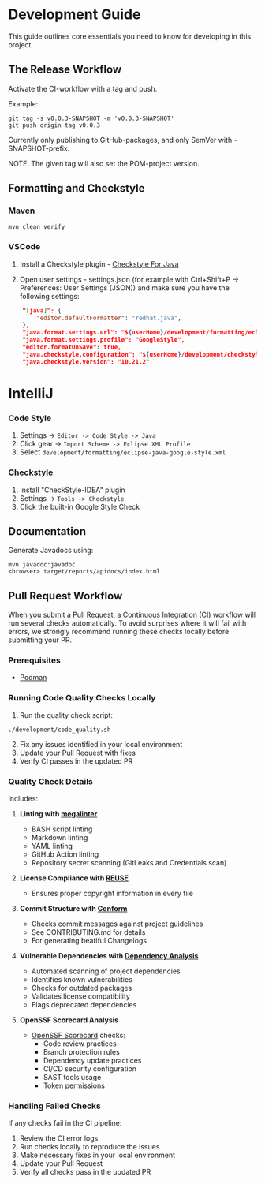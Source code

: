 # Development Guide

This guide outlines core essentials you need to know for developing in this project.

## The Release Workflow

Activate the CI-workflow with a tag and push.

Example:
```shell
git tag -s v0.0.3-SNAPSHOT -m 'v0.0.3-SNAPSHOT'
git push origin tag v0.0.3
```
Currently only publishing to GitHub-packages, and only SemVer with -SNAPSHOT-prefix.

NOTE: The given tag will also set the POM-project version.

## Formatting and Checkstyle

### Maven

```shell
mvn clean verify
```

### VSCode

1. Install a Checkstyle plugin - [Checkstyle For Java](https://marketplace.visualstudio.com/items?itemName=shengchen.vscode-checkstyle)

2. Open user settings - settings.json (for example with Ctrl+Shift+P -> Preferences: User Settings (JSON)) and make sure you have the following settings:
```json
    "[java]": {
        "editor.defaultFormatter": "redhat.java",
    },
    "java.format.settings.url": "${userHome}/development/formatting/eclipse-java-google-style.xml",
    "java.format.settings.profile": "GoogleStyle",
    "editor.formatOnSave": true,
    "java.checkstyle.configuration": "${userHome}/development/checkstyle/google_checks.xml",
    "java.checkstyle.version": "10.21.2"
```

# IntelliJ

### Code Style
1. Settings -> `Editor -> Code Style -> Java`
2. Click gear -> `Import Scheme -> Eclipse XML Profile`
3. Select `development/formatting/eclipse-java-google-style.xml`

### Checkstyle

1. Install "CheckStyle-IDEA" plugin
2. Settings -> `Tools -> Checkstyle`
3. Click the built-in Google Style Check

## Documentation

Generate Javadocs using:

```shell
mvn javadoc:javadoc
<browser> target/reports/apidocs/index.html
```

## Pull Request Workflow

When you submit a Pull Request, a Continuous Integration (CI) workflow will run several checks automatically.
To avoid surprises where it will fail with errors, we strongly recommend running these checks locally before submitting your PR.

### Prerequisites

- [Podman](https://podman.io/)

### Running Code Quality Checks Locally

1. Run the quality check script:

```console
./development/code_quality.sh
```

2. Fix any issues identified in your local environment
3. Update your Pull Request with fixes
4. Verify CI passes in the updated PR

### Quality Check Details

Includes:

1. **Linting with [megalinter](https://github.com/oxsecurity/megalinter)**
   - BASH script linting
   - Markdown linting
   - YAML linting
   - GitHub Action linting
   - Repository secret scanning (GitLeaks and Credentials scan)

2. **License Compliance with [REUSE](https://github.com/fsfe/reuse-tool)**
   - Ensures proper copyright information in every file

3. **Commit Structure with [Conform](https://github.com/siderolabs/conform)**
   - Checks commit messages against project guidelines
   - See CONTRIBUTING.md for details
   - For generating beatiful Changelogs

4. **Vulnerable Dependencies with [Dependency Analysis](https://github.com/actions/dependency-review-action)**
   - Automated scanning of project dependencies
   - Identifies known vulnerabilities
   - Checks for outdated packages
   - Validates license compatibility
   - Flags deprecated dependencies

5. **OpenSSF Scorecard Analysis**
   - [OpenSSF Scorecard](https://github.com/ossf/scorecard) checks:
     - Code review practices
     - Branch protection rules
     - Dependency update practices
     - CI/CD security configuration
     - SAST tools usage
     - Token permissions

### Handling Failed Checks

If any checks fail in the CI pipeline:

1. Review the CI error logs
2. Run checks locally to reproduce the issues
3. Make necessary fixes in your local environment
4. Update your Pull Request
5. Verify all checks pass in the updated PR
